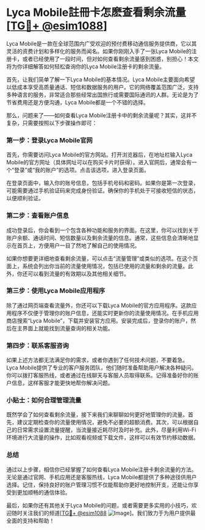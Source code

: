 # Lyca Mobile註冊卡怎麽查看剩余流量 [[TG💪+ @esim1088](https://t.me/s/esim1088)]

Lyca Mobile是一款在全球范围内广受欢迎的预付费移动通信服务提供商，它以其灵活的资费计划和多样化的服务而闻名。如果你刚刚入手了一张Lyca Mobile的注册卡，或者已经使用了一段时间，但对如何查看剩余流量感到困惑，别担心！本文将为你详细解答如何轻松查询你的Lyca Mobile注册卡的剩余流量。

首先，让我们简单了解一下Lyca Mobile的基本情况。Lyca Mobile主要面向希望以低成本享受高质量通话、短信和数据服务的用户。它的网络覆盖范围广泛，支持多种语言的服务，非常适合那些经常出国旅行或需要国际通讯的人群。无论是为了节省费用还是方便沟通，Lyca Mobile都是一个不错的选择。

那么，问题来了——如何查看Lyca Mobile注册卡中的剩余流量呢？其实，这并不复杂，只需要按照以下步骤操作即可：

### **第一步：登录Lyca Mobile官网**

首先，你需要访问Lyca Mobile的官方网站。打开浏览器后，在地址栏输入Lyca Mobile的官方网址（具体网址可以在购买卡片时获得）。进入官网后，通常会有一个“登录”或“我的账户”的选项。点击该选项，进入登录页面。

在登录页面中，输入你的账号信息，包括手机号码和密码。如果你是第一次登录，可能需要通过手机验证码来完成身份验证。确保你的手机处于可接收短信的状态，以便顺利验证。

### **第二步：查看账户信息**

成功登录后，你会看到一个包含各种功能和服务的界面。在这里，你可以找到关于账户余额、通话时间、短信数量以及剩余流量的信息。通常，这些信息会清晰地显示在首页上，方便用户一目了然地了解自己的使用情况。

如果你想要更详细地查看剩余流量，可以点击“流量管理”或类似的选项。在这个页面上，系统会列出你当前的流量使用情况，包括已使用的流量和剩余的流量。此外，你还可以看到流量的有效期以及其他相关细节。

### **第三步：使用Lyca Mobile应用程序**

除了通过网页端查看流量外，你还可以下载Lyca Mobile的官方应用程序。这款应用程序不仅便于管理你的账户信息，还能实时更新你的流量使用情况。在手机应用商店搜索“Lyca Mobile”，下载并安装官方应用。安装完成后，登录你的账户，然后在主界面上就能找到流量查询的相关功能。

### **第四步：联系客服咨询**

如果上述方法都无法满足你的需求，或者你遇到了任何技术问题，不要着急。Lyca Mobile提供了专业的客户服务团队，他们随时准备帮助用户解决各种疑问。你可以拨打客服热线，或者通过在线聊天与客服人员取得联系。记得准备好你的账户信息，这样客服才能更快地帮你解决问题。

### **小贴士：如何合理管理流量**

既然学会了如何查看剩余流量，接下来我们来聊聊如何更好地管理你的流量。首先，建议定期检查你的流量使用情况，避免不必要的超额消费。其次，可以根据自己的日常需求设置流量提醒，当流量接近耗尽时及时补充。此外，尽量利用Wi-Fi环境进行大流量的操作，比如观看视频或下载文件，这样可以有效节约移动数据。

### **总结**

通过以上步骤，相信你已经掌握了如何查看Lyca Mobile注册卡剩余流量的方法。无论是通过官网、手机应用还是客服热线，Lyca Mobile都提供了多种途径供用户选择。记住，保持良好的账户管理习惯不仅能帮助你更好地控制开支，还能让你享受到更加顺畅的通信体验。

最后，如果你还有其他关于Lyca Mobile的问题，或者需要更多实用的小技巧，欢迎随时关注我们的频道[[TG💪+ @esim1088](https://t.me/s/esim1088) ![Image](https://i.postimg.cc/4NQfJmqS/Snipaste-2025-05-13-00-14-12.png)]。我们致力于为用户提供最全面的支持和帮助！